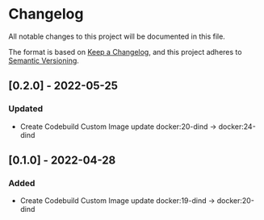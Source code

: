 # Changelog

All notable changes to this project will be documented in this file.

The format is based on [Keep a Changelog](https://keepachangelog.com/en/1.0.0/),
and this project adheres to [Semantic Versioning](https://semver.org/spec/v2.0.0.html).

## [0.2.0] - 2022-05-25

### Updated

- Create Codebuild Custom Image update docker:20-dind → docker:24-dind

## [0.1.0] - 2022-04-28

### Added

- Create Codebuild Custom Image update docker:19-dind → docker:20-dind
